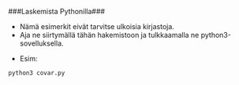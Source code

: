 ###Laskemista Pythonilla###

- Nämä esimerkit eivät tarvitse ulkoisia kirjastoja.
- Aja ne siirtymällä tähän hakemistoon ja tulkkaamalla ne python3-sovelluksella.

* Esim:

```
python3 covar.py
```